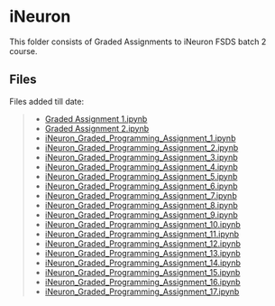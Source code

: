 # iNeuron
This folder consists of Graded Assignments to iNeuron FSDS batch 2 course.

## Files
Files added till date:
> - [Graded Assignment 1.ipynb](https://github.com/abhijitchak103/iNeuron/blob/main/Graded%20Assignments/Graded%20Assignment%201.ipynb)
> - [Graded Assignment 2.ipynb](https://github.com/abhijitchak103/iNeuron/blob/main/Graded%20Assignments/Graded%20Assignment%202.ipynb)
> - [iNeuron_Graded_Programming_Assignment_1.ipynb](https://github.com/abhijitchak103/iNeuron/blob/main/Graded%20Assignments/iNeuron_Graded_Programming_Assignment_1.ipynb)
> - [iNeuron_Graded_Programming_Assignment_2.ipynb](https://github.com/abhijitchak103/iNeuron/blob/main/Graded%20Assignments/iNeuron_Graded_Programming_Assignment_2.ipynb)
> - [iNeuron_Graded_Programming_Assignment_3.ipynb](https://github.com/abhijitchak103/iNeuron/blob/main/Graded%20Assignments/iNeuron_Graded_Programming_Assignment_3.ipynb)
> - [iNeuron_Graded_Programming_Assignment_4.ipynb](https://github.com/abhijitchak103/iNeuron/blob/main/Graded%20Assignments/iNeuron_Graded_Programming_Assignment_4.ipynb)
> - [iNeuron_Graded_Programming_Assignment_5.ipynb](https://github.com/abhijitchak103/iNeuron/blob/main/Graded%20Assignments/iNeuron_Graded_Programming_Assignment_5.ipynb)
> - [iNeuron_Graded_Programming_Assignment_6.ipynb](https://github.com/abhijitchak103/iNeuron/blob/main/Graded%20Assignments/iNeuron_Graded_Programming_Assignment_6.ipynb)
> - [iNeuron_Graded_Programming_Assignment_7.ipynb](https://github.com/abhijitchak103/iNeuron/blob/main/Graded%20Assignments/iNeuron_Graded_Programming_Assignment_7.ipynb)
> - [iNeuron_Graded_Programming_Assignment_8.ipynb](https://github.com/abhijitchak103/iNeuron/blob/main/Graded%20Assignments/iNeuron_Graded_Programming_Assignment_8.ipynb)
> - [iNeuron_Graded_Programming_Assignment_9.ipynb](https://github.com/abhijitchak103/iNeuron/blob/main/Graded%20Assignments/iNeuron_Graded_Programming_Assignment_9.ipynb)
> - [iNeuron_Graded_Programming_Assignment_10.ipynb](https://github.com/abhijitchak103/iNeuron/blob/main/Graded%20Assignments/iNeuron_Graded_Programming_Assignment_10.ipynb)
> - [iNeuron_Graded_Programming_Assignment_11.ipynb](https://github.com/abhijitchak103/iNeuron/blob/main/Graded%20Assignments/iNeuron_Graded_Programming_Assignment_11.ipynb)
> - [iNeuron_Graded_Programming_Assignment_12.ipynb](https://github.com/abhijitchak103/iNeuron/blob/main/Graded%20Assignments/iNeuron_Graded_Programming_Assignment_12.ipynb)
> - [iNeuron_Graded_Programming_Assignment_13.ipynb](https://github.com/abhijitchak103/iNeuron/blob/main/Graded%20Assignments/iNeuron_Graded_Programming_Assignment_13.ipynb)
> - [iNeuron_Graded_Programming_Assignment_14.ipynb](https://github.com/abhijitchak103/iNeuron/blob/main/Graded%20Assignments/iNeuron_Graded_Programming_Assignment_14.ipynb)
> - [iNeuron_Graded_Programming_Assignment_15.ipynb](https://github.com/abhijitchak103/iNeuron/blob/main/Graded%20Assignments/iNeuron_Graded_Programming_Assignment_15.ipynb)
> - [iNeuron_Graded_Programming_Assignment_16.ipynb](https://github.com/abhijitchak103/iNeuron/blob/main/Graded%20Assignments/iNeuron_Graded_Programming_Assignment_16.ipynb)
> - [iNeuron_Graded_Programming_Assignment_17.ipynb](https://github.com/abhijitchak103/iNeuron/blob/main/Graded%20Assignments/iNeuron_Graded_Programming_Assignment_17.ipynb)